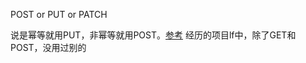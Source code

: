 
POST or PUT or PATCH

说是幂等就用PUT，非幂等就用POST。[参考](https://my.oschina.net/u/1263964/blog/268932)
经历的项目lf中，除了GET和POST，没用过别的